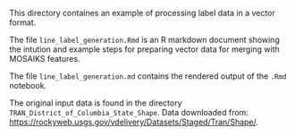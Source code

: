This directory containes an example of processing label data in a vector format.

The file `line_label_generation.Rmd` is an R markdown document showing the intution and example steps for preparing vector data for merging with MOSAIKS features.

The file `line_label_generation.md` contains the rendered output of the `.Rmd` notebook.

The original input data is found in the directory `TRAN_District_of_Columbia_State_Shape`. Data downloaded from: https://rockyweb.usgs.gov/vdelivery/Datasets/Staged/Tran/Shape/.